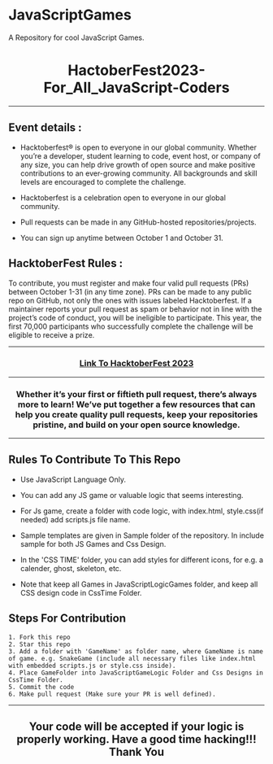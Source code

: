 # JavaScriptGames
A Repository for cool JavaScript Games.


<h1 align="center"> HactoberFest2023-For_All_JavaScript-Coders</h1>

***

## Event details :

- Hacktoberfest® is open to everyone in our global community. Whether you’re a developer, student learning to code, event host, or company of any size, you can help drive growth of open source and make positive contributions to an ever-growing community. All backgrounds and skill levels are encouraged to complete the challenge.

- Hacktoberfest is a celebration open to everyone in our global community.
- Pull requests can be made in any GitHub-hosted repositories/projects.
- You can sign up anytime between October 1 and October 31.

## HacktoberFest Rules :

To contribute, you must register and make four valid pull requests (PRs) between October 1-31 (in any time zone). PRs can be made to any public repo on GitHub, not only the ones with issues labeled Hacktoberfest. If a maintainer reports your pull request as spam or behavior not in line with the project’s code of conduct, you will be ineligible to participate. This year, the first 70,000 participants who successfully complete the challenge will be eligible to receive a prize.
***

<h3 align="center">
    <a href="https://hacktoberfest.com/">
        Link To HacktoberFest 2023
    </a>
</h3>

***
<h3 align="center"> Whether it’s your first or fiftieth pull request, there’s always more to learn! We’ve put together a few resources that can help you create quality pull requests, keep your repositories pristine, and build on your open source knowledge. </h3>

***
## Rules To Contribute To This Repo

-   Use JavaScript Language Only.
-   You can add any JS game or valuable logic that seems interesting.
-   For Js game, create a folder with code logic, with index.html, style.css(if needed) add scripts.js file name.   
-   Sample templates are given in Sample folder of the repository. In include sample for both JS Games and Css Design.
-   In the 'CSS TIME' folder, you can add styles for different icons, for e.g. a calender, ghost, skeleton, etc.

-   Note that keep all Games in JavaScriptLogicGames folder, and keep all CSS design code in CssTime Folder.

## Steps For Contribution

    1. Fork this repo
    2. Star this repo
    3. Add a folder with 'GameName' as folder name, where GameName is name of game. e.g. SnakeGame (include all necessary files like index.html with embedded scripts.js or style.css inside).
    4. Place GameFolder into JavaScriptGameLogic Folder and Css Designs in CssTime Folder.
    5. Commit the code
    6. Make pull request (Make sure your PR is well defined).
***
<h2 align="center">
    <p>
        Your code will be accepted if your logic is properly working. Have a good time hacking!!!
        Thank You
    </p>
</h2>
